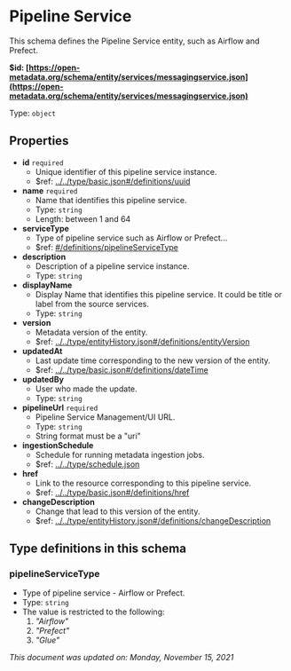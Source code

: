 # Pipeline Service

This schema defines the Pipeline Service entity, such as Airflow and Prefect.

**$id: [https://open-metadata.org/schema/entity/services/messagingservice.json](https://open-metadata.org/schema/entity/services/messagingservice.json)**

Type: `object`

## Properties
- **id** `required`
  - Unique identifier of this pipeline service instance.
  - $ref: [../../type/basic.json#/definitions/uuid](../types/basic.md#uuid)
- **name** `required`
  - Name that identifies this pipeline service.
  - Type: `string`
  - Length: between 1 and 64
- **serviceType**
  - Type of pipeline service such as Airflow or Prefect...
  - $ref: [#/definitions/pipelineServiceType](#pipelineservicetype)
- **description**
  - Description of a pipeline service instance.
  - Type: `string`
- **displayName**
  - Display Name that identifies this pipeline service. It could be title or label from the source services.
  - Type: `string`
- **version**
  - Metadata version of the entity.
  - $ref: [../../type/entityHistory.json#/definitions/entityVersion](../types/entityhistory.md#entityversion)
- **updatedAt**
  - Last update time corresponding to the new version of the entity.
  - $ref: [../../type/basic.json#/definitions/dateTime](../types/basic.md#datetime)
- **updatedBy**
  - User who made the update.
  - Type: `string`
- **pipelineUrl** `required`
  - Pipeline Service Management/UI URL.
  - Type: `string`
  - String format must be a "uri"
- **ingestionSchedule**
  - Schedule for running metadata ingestion jobs.
  - $ref: [../../type/schedule.json](../types/schedule.md)
- **href**
  - Link to the resource corresponding to this pipeline service.
  - $ref: [../../type/basic.json#/definitions/href](../types/basic.md#href)
- **changeDescription**
  - Change that lead to this version of the entity.
  - $ref: [../../type/entityHistory.json#/definitions/changeDescription](../types/entityhistory.md#changedescription)


## Type definitions in this schema

### pipelineServiceType

- Type of pipeline service - Airflow or Prefect.
- Type: `string`
- The value is restricted to the following: 
  1. _"Airflow"_
  2. _"Prefect"_
  3. _"Glue"_


_This document was updated on: Monday, November 15, 2021_